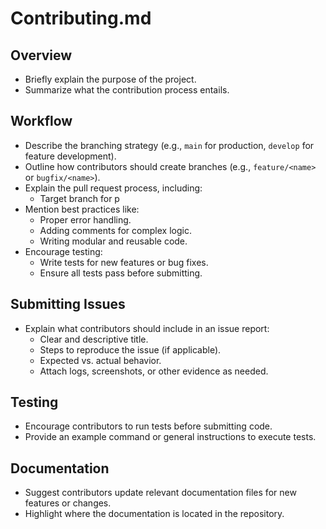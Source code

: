 # Contributing.md

## Overview
- Briefly explain the purpose of the project.
- Summarize what the contribution process entails.

## Workflow
- Describe the branching strategy (e.g., `main` for production, `develop` for feature development).
- Outline how contributors should create branches (e.g., `feature/<name>` or `bugfix/<name>`).
- Explain the pull request process, including:
  - Target branch for p
- Mention best practices like:
  - Proper error handling.
  - Adding comments for complex logic.
  - Writing modular and reusable code.
- Encourage testing:
  - Write tests for new features or bug fixes.
  - Ensure all tests pass before submitting.

## Submitting Issues
- Explain what contributors should include in an issue report:
  - Clear and descriptive title.
  - Steps to reproduce the issue (if applicable).
  - Expected vs. actual behavior.
  - Attach logs, screenshots, or other evidence as needed.

## Testing
- Encourage contributors to run tests before submitting code.
- Provide an example command or general instructions to execute tests.

## Documentation
- Suggest contributors update relevant documentation files for new features or changes.
- Highlight where the documentation is located in the repository.

